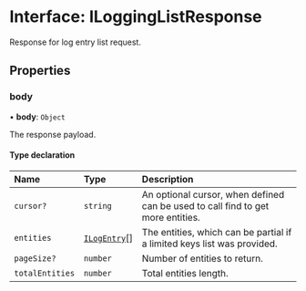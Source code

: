 # Interface: ILoggingListResponse

Response for log entry list request.

## Properties

### body

• **body**: `Object`

The response payload.

#### Type declaration

| Name | Type | Description |
| :------ | :------ | :------ |
| `cursor?` | `string` | An optional cursor, when defined can be used to call find to get more entities. |
| `entities` | [`ILogEntry`](ILogEntry.md)[] | The entities, which can be partial if a limited keys list was provided. |
| `pageSize?` | `number` | Number of entities to return. |
| `totalEntities` | `number` | Total entities length. |
